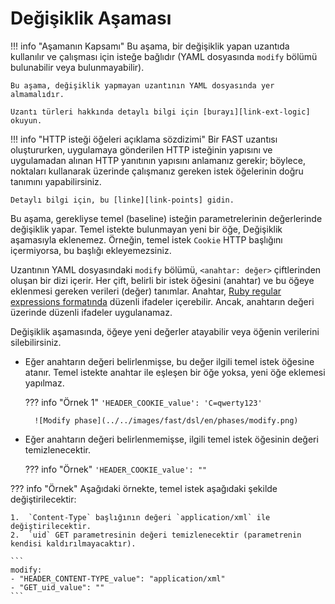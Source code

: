 [link-points]:          points/intro.md
[link-ruby-regexp]:     http://ruby-doc.org/core-2.6.1/doc/regexp_rdoc.html
[link-ext-logic]:       logic.md

[img-modify]:           ../../images/fast/dsl/common/phases/modify.png

# Değişiklik Aşaması

!!! info "Aşamanın Kapsamı"
    Bu aşama, bir değişiklik yapan uzantıda kullanılır ve çalışması için isteğe bağlıdır (YAML dosyasında `modify` bölümü bulunabilir veya bulunmayabilir).

    Bu aşama, değişiklik yapmayan uzantının YAML dosyasında yer almamalıdır.
    
    Uzantı türleri hakkında detaylı bilgi için [burayı][link-ext-logic] okuyun.

!!! info "HTTP isteği öğeleri açıklama sözdizimi"
    Bir FAST uzantısı oluştururken, uygulamaya gönderilen HTTP isteğinin yapısını ve uygulamadan alınan HTTP yanıtının yapısını anlamanız gerekir; böylece, noktaları kullanarak üzerinde çalışmanız gereken istek öğelerinin doğru tanımını yapabilirsiniz.

    Detaylı bilgi için, bu [linke][link-points] gidin.
 
Bu aşama, gerekliyse temel (baseline) isteğin parametrelerinin değerlerinde değişiklik yapar. Temel istekte bulunmayan yeni bir öğe, Değişiklik aşamasıyla eklenemez. Örneğin, temel istek `Cookie` HTTP başlığını içermiyorsa, bu başlığı ekleyemezsiniz.

Uzantının YAML dosyasındaki `modify` bölümü, `<anahtar: değer>` çiftlerinden oluşan bir dizi içerir. Her çift, belirli bir istek öğesini (anahtar) ve bu öğeye eklenmesi gereken verileri (değer) tanımlar. Anahtar, [Ruby regular expressions formatında][link-ruby-regexp] düzenli ifadeler içerebilir. Ancak, anahtarın değeri üzerinde düzenli ifadeler uygulanamaz.

Değişiklik aşamasında, öğeye yeni değerler atayabilir veya öğenin verilerini silebilirsiniz.

* Eğer anahtarın değeri belirlenmişse, bu değer ilgili temel istek öğesine atanır. Temel istekte anahtar ile eşleşen bir öğe yoksa, yeni öğe eklemesi yapılmaz.
    
    ??? info "Örnek 1"
        `'HEADER_COOKIE_value': 'C=qwerty123'`

        ![Modify phase](../../images/fast/dsl/en/phases/modify.png)

* Eğer anahtarın değeri belirlenmemişse, ilgili temel istek öğesinin değeri temizlenecektir.
    
    ??? info "Örnek"
        `'HEADER_COOKIE_value': ""`

??? info "Örnek"
    Aşağıdaki örnekte, temel istek aşağıdaki şekilde değiştirilecektir:

    1.  `Content-Type` başlığının değeri `application/xml` ile değiştirilecektir.
    2.  `uid` GET parametresinin değeri temizlenecektir (parametrenin kendisi kaldırılmayacaktır).

    ```
    modify:
    - "HEADER_CONTENT-TYPE_value": "application/xml"
    - "GET_uid_value": ""
    ```